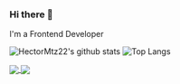 ### Hi there 👋

<!--
**HectorMtz22/HectorMtz22** is a ✨ _special_ ✨ repository because its `README.md` (this file) appears on your GitHub profile.

Here are some ideas to get you started:

- 🔭 I’m currently working on ...
- 🌱 I’m currently learning ...
- 👯 I’m looking to collaborate on ...
- 🤔 I’m looking for help with ...
- 💬 Ask me about ...
- 📫 How to reach me: ...
- 😄 Pronouns: ...
- ⚡ Fun fact: ...
-->

I'm a Frontend Developer

![HectorMtz22's github stats](https://github-readme-stats.vercel.app/api?username=HectorMtz22&count_private=true)
![Top Langs](https://github-readme-stats.vercel.app/api/top-langs/?username=HectorMtz22&count_private=true)


<a href="https://github.com/anuraghazra/github-readme-stats">
  <img align="center" src="https://github-readme-stats.vercel.app/api/pin/?username=HectorMtz22" />
</a>
<a href="https://github.com/anuraghazra/convoychat">
  <img align="center" src="https://github-readme-stats.vercel.app/api/pin/?username=HectorMtz22" />
</a>
